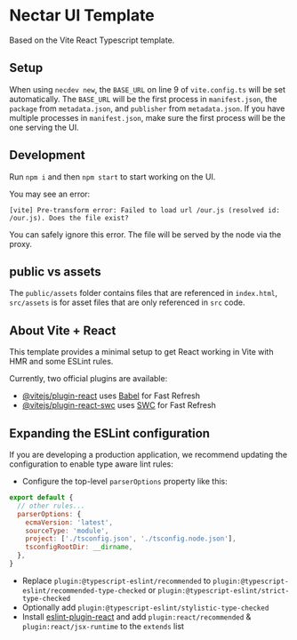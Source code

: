 # Nectar UI Template

Based on the Vite React Typescript template.

## Setup

When using `necdev new`, the `BASE_URL` on line 9 of `vite.config.ts` will be set automatically.
The `BASE_URL` will be the first process in `manifest.json`, the `package` from `metadata.json`, and `publisher` from `metadata.json`.
If you have multiple processes in `manifest.json`, make sure the first process will be the one serving the UI.

## Development

Run `npm i` and then `npm start` to start working on the UI.

You may see an error:

```
[vite] Pre-transform error: Failed to load url /our.js (resolved id: /our.js). Does the file exist?
```

You can safely ignore this error. The file will be served by the node via the proxy.

## public vs assets

The `public/assets` folder contains files that are referenced in `index.html`, `src/assets` is for asset files that are only referenced in `src` code.

## About Vite + React

This template provides a minimal setup to get React working in Vite with HMR and some ESLint rules.

Currently, two official plugins are available:

- [@vitejs/plugin-react](https://github.com/vitejs/vite-plugin-react/blob/main/packages/plugin-react/README.md) uses [Babel](https://babeljs.io/) for Fast Refresh
- [@vitejs/plugin-react-swc](https://github.com/vitejs/vite-plugin-react-swc) uses [SWC](https://swc.rs/) for Fast Refresh

## Expanding the ESLint configuration

If you are developing a production application, we recommend updating the configuration to enable type aware lint rules:

- Configure the top-level `parserOptions` property like this:

```js
export default {
  // other rules...
  parserOptions: {
    ecmaVersion: 'latest',
    sourceType: 'module',
    project: ['./tsconfig.json', './tsconfig.node.json'],
    tsconfigRootDir: __dirname,
  },
}
```

- Replace `plugin:@typescript-eslint/recommended` to `plugin:@typescript-eslint/recommended-type-checked` or `plugin:@typescript-eslint/strict-type-checked`
- Optionally add `plugin:@typescript-eslint/stylistic-type-checked`
- Install [eslint-plugin-react](https://github.com/jsx-eslint/eslint-plugin-react) and add `plugin:react/recommended` & `plugin:react/jsx-runtime` to the `extends` list

